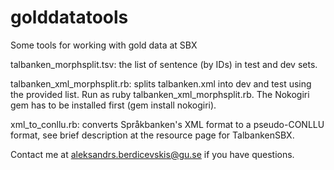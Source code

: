 # golddatatools
 Some tools for working with gold data at SBX

talbanken_morphsplit.tsv: the list of sentence (by IDs) in test and dev sets.

talbanken_xml_morphsplit.rb: splits talbanken.xml into dev and test using the provided list. Run as ruby talbanken_xml_morphsplit.rb. The Nokogiri gem has to be installed first (gem install nokogiri).

xml_to_conllu.rb: converts Språkbanken's XML format to a pseudo-CONLLU format, see brief description at the resource page for TalbankenSBX.


Contact me at aleksandrs.berdicevskis@gu.se if you have questions.
